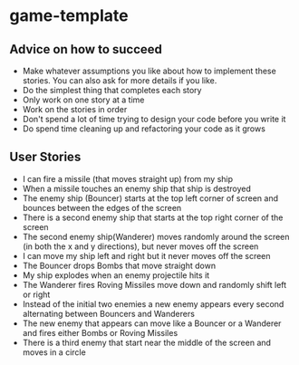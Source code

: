 game-template
=============

## Advice on how to succeed
* Make whatever assumptions you like about how to implement these stories. You can also ask for more details if you like. 
* Do the simplest thing that completes each story
* Only work on one story at a time
* Work on the stories in order
* Don't spend a lot of time trying to design your code before you write it
* Do spend time cleaning up and refactoring your code as it grows


## User Stories
* I can fire a missile (that moves straight up) from my ship
* When a missile touches an enemy ship that ship is destroyed
* The enemy ship (Bouncer) starts at the top left corner of screen and bounces between the edges of the screen
* There is a second enemy ship that starts at the top right corner of the screen
* The second enemy ship(Wanderer) moves randomly around the screen (in both the x and y directions), but never moves off the screen
* I can move my ship left and right but it never moves off the screen
* The Bouncer drops Bombs that move straight down
* My ship explodes when an enemy projectile hits it
* The Wanderer fires Roving Missiles move down and randomly shift left or right
* Instead of the initial two enemies a new enemy appears every second alternating between Bouncers and Wanderers
* The new enemy that appears can move like a Bouncer or a Wanderer and fires either Bombs or Roving Missiles 
* There is a third enemy that start near the middle of the screen and moves in a circle

